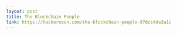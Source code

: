 ```yaml
---
layout: post
title: The Blockchain People
link: https://hackernoon.com/the-blockchain-people-978cc4da3a1c
---
```

